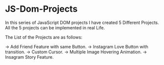 # JS-Dom-Projects
In this series of JavaScript DOM projects I have created 5 Different Projects.
All the 5 projects can be implemented in real Life.

The List of the Projects are as follows:

-> Add Friend Feature with same Button.
-> Instagram Love Button with transition.
-> Custom Cursor.
-> Multiple Image Hovering Animation.
-> Insagram Story Feature.

